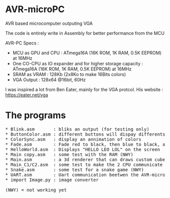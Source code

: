 # AVR-microPC
AVR based microcomputer outputing VGA

The code is entirely write in Assembly for better performance from the MCU

AVR-PC Specs :

* MCU as GPU and CPU : ATmega16A (16K ROM, 1K RAM, 0.5K EEPROM)  at 16MHz
* One CO-CPU as IO expander and for higher storage capacity : ATmega16A (16K ROM, 1K RAM, 0.5K EEPROM)  at 16MHz
* SRAM as VRAM : 128Kb (2x8Ko to make 16Bits colors)
* VGA Output : 128x64 @16bit, 60Hz

I was inspired a lot from Ben Eater, mainly for the VGA protcol.
His website : https://eater.net/vga

# The programs
<pre>
* Blink.asm       : bliks an output (for testing only)
* ButtonColor.asm : different buttons will dispay differents color on the screen
* ColorSync.asm   : display an annimation of colors
* Fade.asm        : Fade red to black, then blue to black, and Green to black, then repeat
* HelloWorld.asm  : Displays "HELLO LEO LOL" on the screen
* Main copy.asm   : some test with the RAM (NWY)
* Main.asm        : a 3d renderer that can draws custom cubes in real time, all in asm
* Main_C1/C2.asm  : some test to make the 2 CPU communicate and display a 16K+ image on the screen (NWY)
* Snake.asm       : some test for a snake game (NWY)
* UART.asm        : Uart communication beetwen the AVR-microPC and a computer
* import Image.py : image converter
  
(NWY) = not working yet
</pre>
